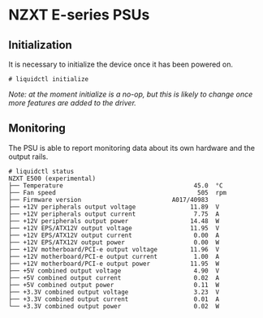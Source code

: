# NZXT E-series PSUs

## Initialization

It is necessary to initialize the device once it has been powered on.

```
# liquidctl initialize
```

_Note: at the moment initialize is a no-op, but this is likely to change once more features are added to the driver._


## Monitoring

The PSU is able to report monitoring data about its own hardware and the output rails.

```
# liquidctl status
NZXT E500 (experimental)
├── Temperature                                    45.0  °C
├── Fan speed                                       505  rpm
├── Firmware version                         A017/40983
├── +12V peripherals output voltage               11.89  V
├── +12V peripherals output current                7.75  A
├── +12V peripherals output power                 14.48  W
├── +12V EPS/ATX12V output voltage                11.95  V
├── +12V EPS/ATX12V output current                 0.00  A
├── +12V EPS/ATX12V output power                   0.00  W
├── +12V motherboard/PCI-e output voltage         11.96  V
├── +12V motherboard/PCI-e output current          1.00  A
├── +12V motherboard/PCI-e output power           11.95  W
├── +5V combined output voltage                    4.90  V
├── +5V combined output current                    0.02  A
├── +5V combined output power                      0.11  W
├── +3.3V combined output voltage                  3.23  V
├── +3.3V combined output current                  0.01  A
└── +3.3V combined output power                    0.02  W
```
